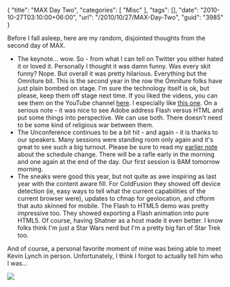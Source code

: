 {
	"title": "MAX Day Two",
	"categories": [
		"Misc"
	],
	"tags": [],
	"date": "2010-10-27T03:10:00+06:00",
	"url": "/2010/10/27/MAX-Day-Two",
	"guid": "3985"
}

Before I fall asleep, here are my random, disjointed thoughts from the second day of MAX.
<p/>
<ul>
<li>The keynote... wow. So - from what I can tell on Twitter you either hated it or loved it. Personally I thought it was damn funny. Was every skit funny? Nope. But overall it was pretty hilarious. Everything but the Omniture bit. This is the second year in the row the Omniture folks have just plain bombed on stage. I'm sure the technology itself is ok, but please, keep them off stage next time. If you liked the videos, you can see them on the YouTube channel <a href="http://www.youtube.com/user/AdobeMAXEvent">here</a>. I especially like <a href="http://www.youtube.com/user/AdobeMAXEvent#p/u/9/e3Z-ZKR_lcg">this one</a>. On a serious note - it was nice to see Adobe address Flash versus HTML and put some things into perspective. We can use both. There doesn't need to be some kind of religious war between them. 
<li>The Unconference continues to be a bit hit - and again - it is thanks to our speakers. Many sessions were standing room only again and it's great to see such a big turnout. Please be sure to read my <a href="http://www.raymondcamden.com/index.cfm/2010/10/26/ColdFusion-Unconference--Schedule-Change">earlier note</a> about the schedule change. There will be a rafle early in the morning and one again at the end of the day. Our first session is 8AM tomorrow morning.
<li>The sneaks were good this year, but not quite as awe inspiring as last year with the content aware fill. For ColdFusion they showed off device detection (ie, easy ways to tell what the current capabilities of the current browser were), updates to cfmap for geolocation, and cfform that auto skinned for mobile. The Flash to HTML5 demo was pretty impressive too. They showed exporting a Flash animation into pure HTML5. Of course, having Shatner as a host made it even better. I know folks think I'm just a Star Wars nerd but I'm a pretty big fan of Star Trek too. 
</ul>
<p/>

And of course, a personal favorite moment of mine was being able to meet Kevin Lynch in person. Unfortunately, I think I forgot to actually tell him who I was...
<p/>
 
<img src="http://www.coldfusionjedi.com/images/IMG_0040.JPG" />